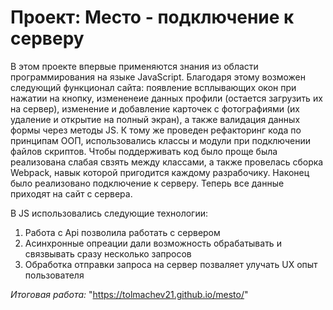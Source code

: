 # Проект: Место - подключение к серверу 

В этом проекте впервые применяются знания из области программирования на языке JavaScript. 
Благодаря этому возможен следующий функционал сайта: появление всплывающих окон при нажатии на кнопку, измененеие данных профили (остается загрузить их на сервер), изменение и добавление карточек с фотографиями (их удаление и открытие на полный экран), а также валидация данных формы через методы JS. К тому же проведен рефакторинг кода по принципам ООП, использовались классы и модули при подключении файлов скриптов. Чтобы поддерживать код было проще была реализована слабая свзять между классами, а также провелась сборка Webpack, навык которой пригодится каждому разрабочику. Наконец было реализовано подключение к серверу. Теперь все данные приходят на сайт с сервера.

В JS использовались следующие технологии: 
1. Работа с Api позволила работать с сервером
2. Асинхронные опреации дали возможность обрабатывать и связвывать сразу несколько запросов
3. Обработка отправки запроса на сервер позваляет улучать UX опыт пользователя

*Итоговая работа:* "https://tolmachev21.github.io/mesto/"
